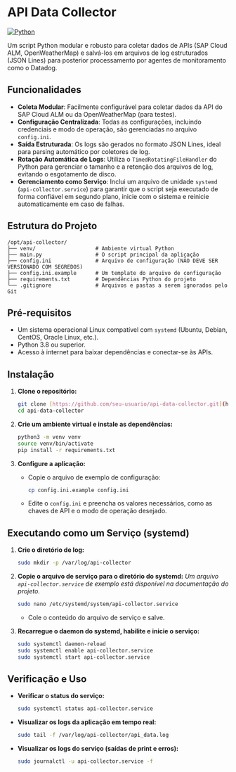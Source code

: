 # API Data Collector

[![Python](https://img.shields.io/badge/Python-3.8%2B-blue.svg)](https://www.python.org/downloads/)

Um script Python modular e robusto para coletar dados de APIs (SAP Cloud ALM, OpenWeatherMap) e salvá-los em arquivos de log estruturados (JSON Lines) para posterior processamento por agentes de monitoramento como o Datadog.

## Funcionalidades

- **Coleta Modular**: Facilmente configurável para coletar dados da API do SAP Cloud ALM ou da OpenWeatherMap (para testes).
- **Configuração Centralizada**: Todas as configurações, incluindo credenciais e modo de operação, são gerenciadas no arquivo `config.ini`.
- **Saída Estruturada**: Os logs são gerados no formato JSON Lines, ideal para parsing automático por coletores de log.
- **Rotação Automática de Logs**: Utiliza o `TimedRotatingFileHandler` do Python para gerenciar o tamanho e a retenção dos arquivos de log, evitando o esgotamento de disco.
- **Gerenciamento como Serviço**: Inclui um arquivo de unidade `systemd` (`api-collector.service`) para garantir que o script seja executado de forma confiável em segundo plano, inicie com o sistema e reinicie automaticamente em caso de falhas.

## Estrutura do Projeto

```
/opt/api-collector/
├── venv/                   # Ambiente virtual Python
├── main.py                 # O script principal da aplicação
├── config.ini              # Arquivo de configuração (NÃO DEVE SER VERSIONADO COM SEGREDOS)
├── config.ini.example      # Um template do arquivo de configuração
├── requirements.txt        # Dependências Python do projeto
└── .gitignore              # Arquivos e pastas a serem ignorados pelo Git
```

## Pré-requisitos

- Um sistema operacional Linux compatível com `systemd` (Ubuntu, Debian, CentOS, Oracle Linux, etc.).
- Python 3.8 ou superior.
- Acesso à internet para baixar dependências e conectar-se às APIs.

## Instalação

1.  **Clone o repositório:**
    ```bash
    git clone [https://github.com/seu-usuario/api-data-collector.git](https://github.com/seu-usuario/api-data-collector.git)
    cd api-data-collector
    ```

2.  **Crie um ambiente virtual e instale as dependências:**
    ```bash
    python3 -m venv venv
    source venv/bin/activate
    pip install -r requirements.txt
    ```

3.  **Configure a aplicação:**
    - Copie o arquivo de exemplo de configuração:
      ```bash
      cp config.ini.example config.ini
      ```
    - Edite o `config.ini` e preencha os valores necessários, como as chaves de API e o modo de operação desejado.

## Executando como um Serviço (systemd)

1.  **Crie o diretório de log:**
    ```bash
    sudo mkdir -p /var/log/api-collector
    ```

2.  **Copie o arquivo de serviço para o diretório do systemd:**
    *Um arquivo `api-collector.service` de exemplo está disponível na documentação do projeto.*
    ```bash
    sudo nano /etc/systemd/system/api-collector.service
    ```
    - Cole o conteúdo do arquivo de serviço e salve.

3.  **Recarregue o daemon do systemd, habilite e inicie o serviço:**
    ```bash
    sudo systemctl daemon-reload
    sudo systemctl enable api-collector.service
    sudo systemctl start api-collector.service
    ```

## Verificação e Uso

- **Verificar o status do serviço:**
  ```bash
  sudo systemctl status api-collector.service
  ```

- **Visualizar os logs da aplicação em tempo real:**
  ```bash
  sudo tail -f /var/log/api-collector/api_data.log
  ```

- **Visualizar os logs do serviço (saídas de print e erros):**
  ```bash
  sudo journalctl -u api-collector.service -f
  ```
